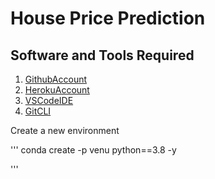 # House Price Prediction

## Software and Tools Required

1. [GithubAccount](https://github.com)
2. [HerokuAccount](http://heroku.com)
3. [VSCodeIDE](http://code.visualstudio.com/)
4. [GitCLI](https://git-scm.com/book/en/v2/Getting-Started-The-Command-Line)

Create a new environment

'''
conda create -p venu python==3.8 -y

'''